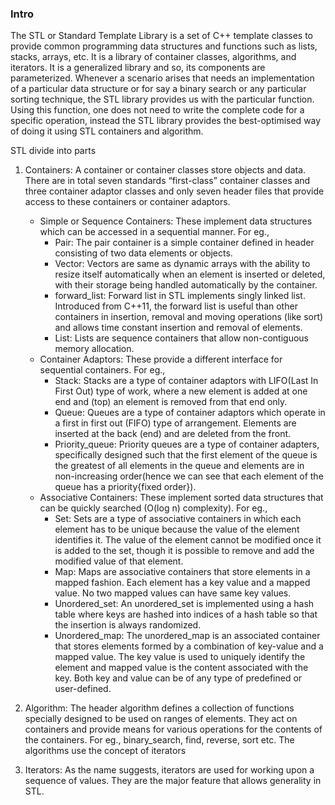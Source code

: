 ### Intro 

The STL or Standard Template Library is a set of C++ template classes to provide common programming data structures and functions such as lists, stacks, arrays, etc. It is a library of container classes, algorithms, and iterators. It is a generalized library and so, its components are parameterized. Whenever a scenario arises that needs an implementation of a particular data structure or for say a binary search or any particular sorting technique, the STL library provides us with the particular function. Using this function, one does not need to write the complete code for a specific operation, instead the STL library provides the best-optimised way of doing it using STL containers and algorithm.

STL divide into parts

1. Containers: A container or container classes store objects and data. There are in total seven standards “first-class” container classes and three container adaptor classes and only seven header files that provide access to these containers or container adaptors.

    - Simple or Sequence Containers: These implement data structures which can be accessed in a sequential manner. For eg.,
        - Pair: The pair container is a simple container defined in header consisting of two data elements or objects.
        - Vector: Vectors are same as dynamic arrays with the ability to resize itself automatically when an element is inserted or deleted, with their storage being handled automatically by the container.
        - forward_list: Forward list in STL implements singly linked list. Introduced from C++11, the forward list is useful than other containers in insertion, removal and moving operations (like sort) and allows time constant insertion and removal of elements.
        - List: Lists are sequence containers that allow non-contiguous memory allocation.
    - Container Adaptors: These provide a different interface for sequential containers. For eg.,
        - Stack: Stacks are a type of container adaptors with LIFO(Last In First Out) type of work, where a new element is added at one end and (top) an element is removed from that end only.
        - Queue: Queues are a type of container adaptors which operate in a first in first out (FIFO) type of arrangement. Elements are inserted at the back (end) and are deleted from the front.
        - Priority_queue: Priority queues are a type of container adapters, specifically designed such that the first element of the queue is the greatest of all elements in the queue and elements are in non-increasing order(hence we can see that each element of the queue has a priority{fixed order}).
    - Associative Containers: These implement sorted data structures that can be quickly searched (O(log n) complexity). For eg.,
        - Set: Sets are a type of associative containers in which each element has to be unique because the value of the element identifies it. The value of the element cannot be modified once it is added to the set, though it is possible to remove and add the modified value of that element.
        - Map: Maps are associative containers that store elements in a mapped fashion. Each element has a key value and a mapped value. No two mapped values can have same key values.
        - Unordered_set: An unordered_set is implemented using a hash table where keys are hashed into indices of a hash table so that the insertion is always randomized.
        - Unordered_map: The unordered_map is an associated container that stores elements formed by a combination of key-value and a mapped value. The key value is used to uniquely identify the element and mapped value is the content associated with the key. Both key and value can be of any type of predefined or user-defined.

2. Algorithm: The header algorithm defines a collection of functions specially designed to be used on ranges of elements. They act on containers and provide means for various operations for the contents of the containers. For eg., binary_search, find, reverse, sort etc. The algorithms use the concept of iterators        

3. Iterators: As the name suggests, iterators are used for working upon a sequence of values. They are the major feature that allows generality in STL.